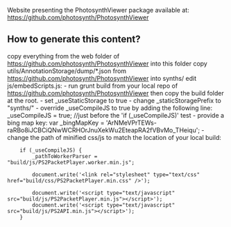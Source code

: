 Website presenting the PhotosynthViewer package available at: https://github.com/photosynth/PhotosynthViewer

How to generate this content?
-----------------------------

copy everything from the web folder of https://github.com/photosynth/PhotosynthViewer into this folder
copy utils/AnnotationStorage/dump/*.json from https://github.com/photosynth/PhotosynthViewer into synths/
edit js/embedScripts.js:
	- run grunt build from your local repo of https://github.com/photosynth/PhotosynthViewer then copy the build folder at the root.
	- set _useStaticStorage to true
	- change _staticStoragePrefix to "synths/"
	- override _useCompileJS to true by adding the following line:
		_useCompileJS = true; //just before the 'if (_useCompileJS)' test
	- provide a bing map key:
		var _bingMapKey = 'ArNMeVPrTEWs-raRBo8iJCBCiQNwWCRHOrJnuXekWu2EteapRA2fVBvMo_THeiqu';
	- change the path of minified css/js to match the location of your local build:

		if (_useCompileJS) {
			_pathToWorkerParser = "build/js/PS2PacketPlayer.worker.min.js";

			document.write('<link rel="stylesheet" type="text/css" href="build/css/PS2PacketPlayer.min.css" />');

			document.write('<script type="text/javascript" src="build/js/PS2PacketPlayer.min.js"></script>');
			document.write('<script type="text/javascript" src="build/js/PS2API.min.js"></script>');
		}
